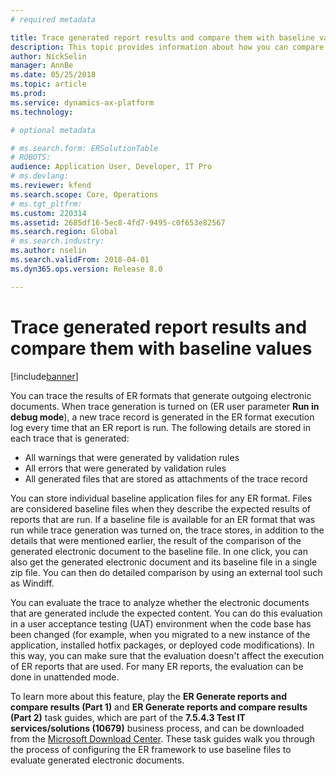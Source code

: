 ```yaml
---
# required metadata

title: Trace generated report results and compare them with baseline values
description: This topic provides information about how you can compare the results of generated ER reports with baseline report values.
author: NickSelin
manager: AnnBe
ms.date: 05/25/2018
ms.topic: article
ms.prod: 
ms.service: dynamics-ax-platform
ms.technology: 

# optional metadata

# ms.search.form: ERSolutionTable
# ROBOTS: 
audience: Application User, Developer, IT Pro
# ms.devlang: 
ms.reviewer: kfend
ms.search.scope: Core, Operations
# ms.tgt_pltfrm: 
ms.custom: 220314
ms.assetid: 2685df16-5ec8-4fd7-9495-c0f653e82567
ms.search.region: Global
# ms.search.industry: 
ms.author: nselin
ms.search.validFrom: 2018-04-01
ms.dyn365.ops.version: Release 8.0

---
```


# Trace generated report results and compare them with baseline values

[!include[banner](../includes/banner.md)]

You can trace the results of ER formats that generate outgoing electronic documents. When trace generation is turned on (ER user parameter **Run in debug mode**), a new trace record is generated in the ER format execution log every time that an ER report is run. The following details are stored in each trace that is generated:

- All warnings that were generated by validation rules
- All errors that were generated by validation rules
- All generated files that are stored as attachments of the trace record

You can store individual baseline application files for any ER format. Files are considered baseline files when they describe the expected results of reports that are run. If a baseline file is available for an ER format that was run while trace generation was turned on, the trace stores, in addition to the details that were mentioned earlier, the result of the comparison of the generated electronic document to the baseline file. In one click, you can also get the generated electronic document and its baseline file in a single zip file. You can then do detailed comparison by using an external tool such as Windiff.

You can evaluate the trace to analyze whether the electronic documents that are generated include the expected content. You can do this evaluation in a user acceptance testing (UAT) environment when the code base has been changed (for example, when you migrated to a new instance of the application, installed hotfix packages, or deployed code modifications). In this way, you can make sure that the evaluation doesn't affect the execution of ER reports that are used. For many ER reports, the evaluation can be done in unattended mode.

To learn more about this feature, play the **ER Generate reports and compare results (Part 1)** and **ER Generate reports and compare results (Part 2)** task guides, which are part of the **7.5.4.3 Test IT services/solutions (10679)** business process, and can be downloaded from the [Microsoft Download Center](https://go.microsoft.com/fwlink/?linkid=874684). These task guides walk you through the process of configuring the ER framework to use baseline files to evaluate generated electronic documents.
